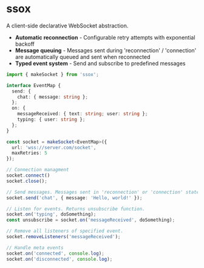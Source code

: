 # ssox

A client-side declarative WebSocket abstraction.

- **Automatic reconnection** - Configurable retry attempts with exponential backoff
- **Message queuing** - Messages sent during 'reconnection' / 'connection' are automatically queued and sent when reconnected
- **Typed event system** - Send and subscribe to predefined messages

```typescript
import { makeSocket } from 'ssox';

interface EventMap {
  send: {
    chat: { message: string };
  };
  on: {
    messageReceived: { text: string; user: string };
    typing: { user: string };
  };
}

const socket = makeSocket<EventMap>({
  url: 'wss://server.com/socket',
  maxRetries: 5
});

// Connection managment
socket.connect()
socket.close();

// Send messages. Messages sent in 'reconnection' or 'connection' state are sent on websocket opened.
socket.send('chat', { message: 'Hello, world!' });

// Listen for events. Returns unsubscribe function.
socket.on('typing', doSomething);
const unsubscribe = socket.on('messageReceived', doSomething);

// Remove all listeners of specified event.
socket.removeListeners('messageReceived');

// Handle meta events
socket.on('connected', console.log);
socket.on('disconnected', console.log);
````
